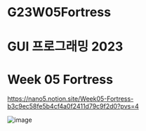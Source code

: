# G23W05Fortress

# GUI 프로그래밍 2023
# Week 05 Fortress

https://nano5.notion.site/Week05-Fortress-b3c9ec58fe5b4cf4a0f2411d79c9f2d0?pvs=4

![image](https://github.com/devbwoh/G23W05Fortress/assets/77666026/6925de33-73ce-4894-bd4c-dc423c63df40)
